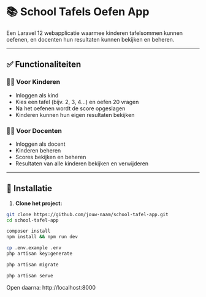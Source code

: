 # 📚 School Tafels Oefen App

Een Laravel 12 webapplicatie waarmee kinderen tafelsommen kunnen oefenen, en docenten hun resultaten kunnen bekijken en beheren.

---

## ✅ Functionaliteiten

### 👩‍🎓 Voor Kinderen
- Inloggen als kind
- Kies een tafel (bijv. 2, 3, 4...) en oefen 20 vragen
- Na het oefenen wordt de score opgeslagen
- Kinderen kunnen hun eigen resultaten bekijken

### 👩‍🏫 Voor Docenten
- Inloggen als docent
- Kinderen beheren
- Scores bekijken en beheren
- Resultaten van alle kinderen bekijken en verwijderen

---

## 🔧 Installatie

1. **Clone het project:**

```bash
git clone https://github.com/jouw-naam/school-tafel-app.git
cd school-tafel-app

composer install
npm install && npm run dev

cp .env.example .env
php artisan key:generate

php artisan migrate

php artisan serve
```
Open daarna: http://localhost:8000
